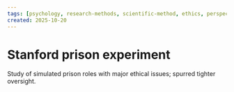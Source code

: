 ```yaml
---
tags: [psychology, research-methods, scientific-method, ethics, perspectives]
created: 2025-10-20
---
```

# Stanford prison experiment

Study of simulated prison roles with major ethical issues; spurred tighter oversight.

